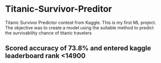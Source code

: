 # Titanic-Survivor-Preditor
Titanic Survivor Predictor contest from Kaggle. This is my first ML project. The objective was to create a model using the suitable method to predict the survivability chance of titanic travelers
## Scored accuracy of 73.8% and entered kaggle leaderboard rank <14900 
